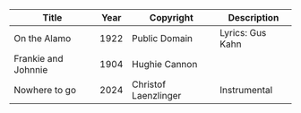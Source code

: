 
| Title                 | Year | Copyright            | Description       |
|-----------------------|------|----------------------|-------------------|
| On the Alamo          | 1922 | Public Domain        | Lyrics: Gus Kahn  |
| Frankie and Johnnie   | 1904 | Hughie Cannon        |                   |
| Nowhere to go         | 2024 | Christof Laenzlinger | Instrumental      |

